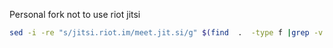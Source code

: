 Personal fork not to use riot jitsi
```sh
sed -i -re "s/jitsi.riot.im/meet.jit.si/g" $(find  .  -type f |grep -v .git)
```
